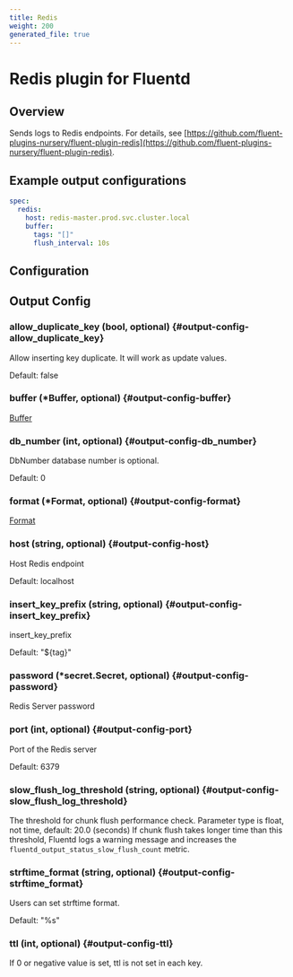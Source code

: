 ```yaml
---
title: Redis
weight: 200
generated_file: true
---
```


# Redis plugin for Fluentd
## Overview

Sends logs to Redis endpoints. For details, see [https://github.com/fluent-plugins-nursery/fluent-plugin-redis](https://github.com/fluent-plugins-nursery/fluent-plugin-redis).

## Example output configurations

```yaml
spec:
  redis:
    host: redis-master.prod.svc.cluster.local
    buffer:
      tags: "[]"
      flush_interval: 10s
```


## Configuration
## Output Config

### allow_duplicate_key (bool, optional) {#output-config-allow_duplicate_key}

Allow inserting key duplicate. It will work as update values.

Default:  false

### buffer (*Buffer, optional) {#output-config-buffer}

[Buffer](../buffer/) 


### db_number (int, optional) {#output-config-db_number}

DbNumber database number is optional.  

Default:  0

### format (*Format, optional) {#output-config-format}

[Format](../format/) 


### host (string, optional) {#output-config-host}

Host Redis endpoint  

Default:  localhost

### insert_key_prefix (string, optional) {#output-config-insert_key_prefix}

insert_key_prefix  

Default:  "${tag}"

### password (*secret.Secret, optional) {#output-config-password}

Redis Server password 


### port (int, optional) {#output-config-port}

Port of the Redis server  

Default:  6379

### slow_flush_log_threshold (string, optional) {#output-config-slow_flush_log_threshold}

The threshold for chunk flush performance check. Parameter type is float, not time, default: 20.0 (seconds) If chunk flush takes longer time than this threshold, Fluentd logs a warning message and increases the `fluentd_output_status_slow_flush_count` metric. 


### strftime_format (string, optional) {#output-config-strftime_format}

Users can set strftime format.

Default:  "%s"

### ttl (int, optional) {#output-config-ttl}

If 0 or negative value is set, ttl is not set in each key. 



